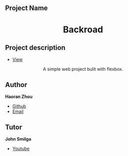 ## Project Name
<h1 align="center">Backroad</h1>

## Project description
 - [View](https://xxxtravel-travelxxx.netlify.app/)
<p align="center">A simple web project bulit with flexbox.

## Author
**Haoran Zhou**

 - [Github](https://github.com/vvhys0ser10us "Haoran Zhou")
 - [Email](mailto:kens0serious@gmail.com)

## Tutor
**John Smilga**

- [Youtube](https://www.youtube.com/c/CodingAddict/featured "John Smilga")

